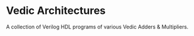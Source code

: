 # Vedic Architectures
A collection of Verilog HDL programs of various Vedic Adders &amp; Multipliers.
